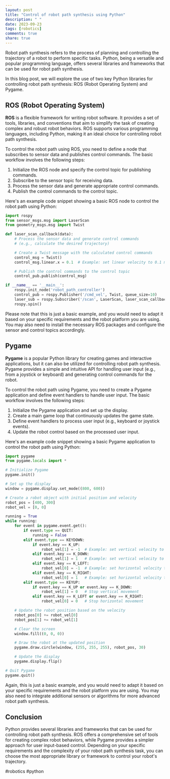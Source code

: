 ```yaml
---
layout: post
title: "Control of robot path synthesis using Python"
description: " "
date: 2023-09-23
tags: [robotics]
comments: true
share: true
---
```


Robot path synthesis refers to the process of planning and controlling the trajectory of a robot to perform specific tasks. Python, being a versatile and popular programming language, offers several libraries and frameworks that can be used for robot path synthesis.

In this blog post, we will explore the use of two key Python libraries for controlling robot path synthesis: ROS (Robot Operating System) and Pygame.

## ROS (Robot Operating System)

**ROS** is a flexible framework for writing robot software. It provides a set of tools, libraries, and conventions that aim to simplify the task of creating complex and robust robot behaviors. ROS supports various programming languages, including Python, making it an ideal choice for controlling robot path synthesis.

To control the robot path using ROS, you need to define a node that subscribes to sensor data and publishes control commands. The basic workflow involves the following steps:
1. Initialize the ROS node and specify the control topic for publishing commands.
2. Subscribe to the sensor topic for receiving data.
3. Process the sensor data and generate appropriate control commands.
4. Publish the control commands to the control topic.

Here's an example code snippet showing a basic ROS node to control the robot path using Python:

```python
import rospy
from sensor_msgs.msg import LaserScan
from geometry_msgs.msg import Twist

def laser_scan_callback(data):
    # Process the sensor data and generate control commands
    # (e.g., calculate the desired trajectory)

    # Create a Twist message with the calculated control commands
    control_msg = Twist()
    control_msg.linear.x = 0.1  # Example: set linear velocity to 0.1 m/s

    # Publish the control commands to the control topic
    control_pub.publish(control_msg)

if __name__ == '__main__':
    rospy.init_node('robot_path_controller')
    control_pub = rospy.Publisher('/cmd_vel', Twist, queue_size=10)
    laser_sub = rospy.Subscriber('/scan', LaserScan, laser_scan_callback)
    rospy.spin()
```

Please note that this is just a basic example, and you would need to adapt it based on your specific requirements and the robot platform you are using. You may also need to install the necessary ROS packages and configure the sensor and control topics accordingly.

## Pygame

**Pygame** is a popular Python library for creating games and interactive applications, but it can also be utilized for controlling robot path synthesis. Pygame provides a simple and intuitive API for handling user input (e.g., from a joystick or keyboard) and generating control commands for the robot.

To control the robot path using Pygame, you need to create a Pygame application and define event handlers to handle user input. The basic workflow involves the following steps:
1. Initialize the Pygame application and set up the display.
2. Create a main game loop that continuously updates the game state.
3. Define event handlers to process user input (e.g., keyboard or joystick events).
4. Update the robot control based on the processed user input.

Here's an example code snippet showing a basic Pygame application to control the robot path using Python:

```python
import pygame
from pygame.locals import *

# Initialize Pygame
pygame.init()

# Set up the display
window = pygame.display.set_mode((800, 600))

# Create a robot object with initial position and velocity
robot_pos = [400, 300]
robot_vel = [0, 0]

running = True
while running:
    for event in pygame.event.get():
        if event.type == QUIT:
            running = False
        elif event.type == KEYDOWN:
            if event.key == K_UP:
                robot_vel[1] = -1  # Example: set vertical velocity to -1 pixel/frame
            elif event.key == K_DOWN:
                robot_vel[1] = 1   # Example: set vertical velocity to 1 pixel/frame
            elif event.key == K_LEFT:
                robot_vel[0] = -1  # Example: set horizontal velocity to -1 pixel/frame
            elif event.key == K_RIGHT:
                robot_vel[0] = 1   # Example: set horizontal velocity to 1 pixel/frame
        elif event.type == KEYUP:
            if event.key == K_UP or event.key == K_DOWN:
                robot_vel[1] = 0   # Stop vertical movement
            elif event.key == K_LEFT or event.key == K_RIGHT:
                robot_vel[0] = 0   # Stop horizontal movement

    # Update the robot position based on the velocity
    robot_pos[0] += robot_vel[0]
    robot_pos[1] += robot_vel[1]

    # Clear the screen
    window.fill((0, 0, 0))

    # Draw the robot at the updated position
    pygame.draw.circle(window, (255, 255, 255), robot_pos, 30)

    # Update the display
    pygame.display.flip()

# Quit Pygame
pygame.quit()
```

Again, this is just a basic example, and you would need to adapt it based on your specific requirements and the robot platform you are using. You may also need to integrate additional sensors or algorithms for more advanced robot path synthesis.

## Conclusion

Python provides several libraries and frameworks that can be used for controlling robot path synthesis. ROS offers a comprehensive set of tools for creating complex robot behaviors, while Pygame provides a simpler approach for user input-based control. Depending on your specific requirements and the complexity of your robot path synthesis task, you can choose the most appropriate library or framework to control your robot's trajectory.

#robotics #python